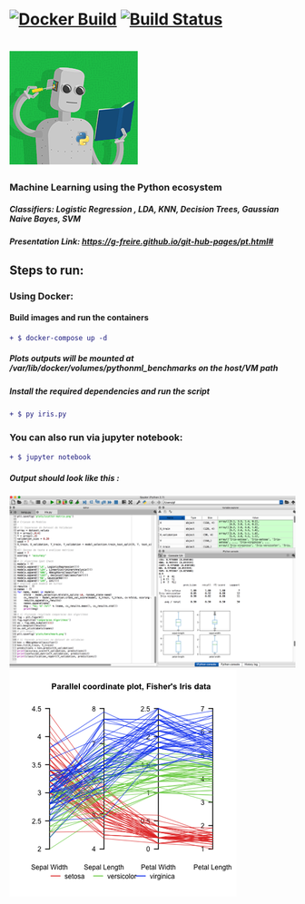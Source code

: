 # [![Docker Build](https://img.shields.io/docker/build/pierrezemb/gostatic.svg?style=plastic)](https://hub.docker.com/r/gfreire) [![Build Status](https://travis-ci.org/PierreZ/goStatic.svg?branch=master)](https://travis-ci.org) 
# ![Screenshot](img/pyrobot.png)

### Machine Learning using the Python ecosystem
##### Classifiers: Logistic Regression , LDA, KNN, Decision Trees, Gaussian Naive Bayes, SVM 
##### *Presentation Link: https://g-freire.github.io/git-hub-pages/pt.html#*

## Steps to run:
### Using Docker:
#### Build images and run the containers 
```diff
+ $ docker-compose up -d
 ```
##### Plots outputs will be mounted at  */var/lib/docker/volumes/pythonml_benchmarks* on the host/VM path

##### Install the required dependencies and run the script
```diff
+ $ py iris.py
 ```

### You can also run via jupyter notebook:
```diff
+ $ jupyter notebook
 ```


##### Output should look like this :
![Screenshot](img/py.png)
![Screenshot](img/fisheriris.png)
